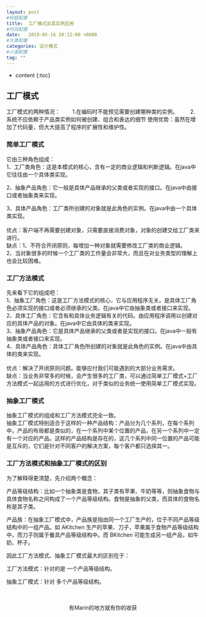 ```yaml
---
layout: post
#标题配置
title:  工厂模式及其实例应用
#时间配置
date:   2019-05-16 20:12:00 +0800
#大类配置
categories: 设计模式
#小类配置
tag: ""
---
```


* content
{:toc}

## 工厂模式
工厂模式的两种情况：
　　1.在编码时不能预见需要创建哪种类的实例。
　　2.系统不应依赖于产品类实例如何被创建、组合和表达的细节
使用优势：虽然在增加了代码量，但大大提高了程序的扩展性和维护性。

### 简单工厂模式
它由三种角色组成：<br>
1、工厂类角色：这是本模式的核心，含有一定的商业逻辑和判断逻辑。在java中它往往由一个具体类实现。<br>

2、抽象产品角色：它一般是具体产品继承的父类或者实现的接口。在java中由接口或者抽象类来实现。<br>

3、具体产品角色：工厂类所创建的对象就是此角色的实例。在java中由一个具体类实现。<br>
<br>
优点：客户端不再需要创建对象，只需要直接消费对象，对象的创建交给工厂类来进行。<br>
缺点：1、不符合开闭原则，每增加一种对象就需要修改工厂类的商业逻辑。<br>
2、当对象很多的时候一个工厂类的工作量会非常大，而且在对业务类型的理解上也会比较困难。
### 工厂方法模式
先来看下它的组成吧：<br>
1、抽象工厂角色：这是工厂方法模式的核心，它与应用程序无关。是具体工厂角色必须实现的接口或者必须继承的父类。在java中它由抽象类或者接口来实现。<br>
2、具体工厂角色：它含有和具体业务逻辑有关的代码。由应用程序调用以创建对应的具体产品的对象。在java中它由具体的类来实现。<br>
3、抽象产品角色：它是具体产品继承的父类或者是实现的接口。在java中一般有抽象类或者接口来实现。<br>
4、具体产品角色：具体工厂角色所创建的对象就是此角色的实例。在java中由具体的类来实现。<br>
<br>
优点：解决了开闭原则问题。能够应付我们可能遇到的大部分业务需求。<br>
缺点：当业务非常多的时候，会产生很多的工厂类，可以通过简单工厂模式+工厂方法模式一起运用的方式进行优化，对于类似的业务统一使用简单工厂模式实现。<br>
### 抽象工厂模式
抽象工厂模式的组成和工厂方法模式完全一致。<br>
抽象工厂模式特别适合于这样的一种产品结构：产品分为几个系列，在每个系列中，产品的布局都是类似的，在一个系列中某个位置的产品，在另一个系列中一定有一个对应的产品。这样的产品结构是存在的，这几个系列中同一位置的产品可能是互斥的，它们是针对不同客户的解决方案，每个客户都只选择其一。

### 工厂方法模式和抽象工厂模式的区别
为了解释得更清楚，先介绍两个概念：<br>

产品等级结构：比如一个抽象类是食物，其子类有苹果、牛奶等等，则抽象食物与具体食物名称之间构成了一个产品等级结构。食物是抽象的父类，而具体的食物名称是其子类。<br>

产品族：在抽象工厂模式中，产品族是指由同一个工厂生产的，位于不同产品等级结构中的一组产品。如 AKitchen 生产的苹果、刀子，苹果属于食物产品等级结构中，而刀子则属于餐具产品等级结构中。而 BKitchen 可能生成另一组产品，如牛奶、杯子。<br>

因此工厂方法模式、抽象工厂模式最大的区别在于：<br>

工厂方法模式：针对的是 一个产品等级结构。<br>

抽象工厂模式：针对 多个产品等级结构。<br>
<br>

<br>

<center>有Marin的地方就有你的收获</center>